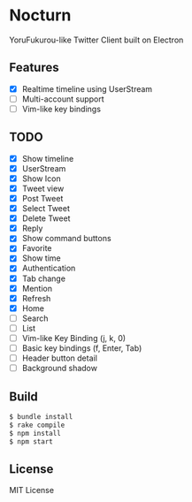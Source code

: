 # Nocturn

YoruFukurou-like Twitter Client built on Electron

## Features
- [x] Realtime timeline using UserStream
- [ ] Multi-account support
- [ ] Vim-like key bindings

## TODO

- [x] Show timeline
- [x] UserStream
- [x] Show Icon
- [x] Tweet view
- [x] Post Tweet
- [x] Select Tweet
- [x] Delete Tweet
- [x] Reply
- [x] Show command buttons
- [x] Favorite
- [x] Show time
- [x] Authentication
- [x] Tab change
- [x] Mention
- [x] Refresh
- [x] Home
- [ ] Search
- [ ] List
- [ ] Vim-like Key Binding (j, k, 0)
- [ ] Basic key bindings (f, Enter, Tab)
- [ ] Header button detail
- [ ] Background shadow

## Build

```bash
$ bundle install
$ rake compile
$ npm install
$ npm start
```

## License

MIT License
